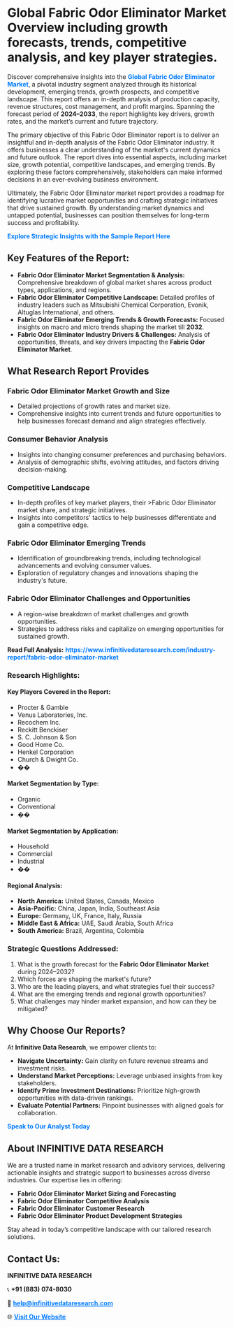 <h1>Global Fabric Odor Eliminator Market Overview including growth forecasts, trends, competitive analysis, and key player strategies.</h1>
<p>
Discover comprehensive insights into the 
<a href="https://www.infinitivedataresearch.com/industry-report/fabric-odor-eliminator-market" rel="dofollow" style="color: #007BFF; text-decoration: none;"><strong>Global Fabric Odor Eliminator Market</strong></a>, a pivotal industry segment analyzed through its historical development, emerging trends, growth prospects, and competitive landscape. This report offers an in-depth analysis of production capacity, revenue structures, cost management, and profit margins. Spanning the forecast period of <strong>2024–2033</strong>, the report highlights key drivers, growth rates, and the market’s current and future trajectory.
</p>
<p>
The primary objective of this Fabric Odor Eliminator report is to deliver an insightful and in-depth analysis of the Fabric Odor Eliminator industry. It offers businesses a clear understanding of the market's current dynamics and future outlook. The report dives into essential aspects, including market size, growth potential, competitive landscapes, and emerging trends. By exploring these factors comprehensively, stakeholders can make informed decisions in an ever-evolving business environment.
</p>
<p>
Ultimately, the Fabric Odor Eliminator market report provides a roadmap for identifying lucrative market opportunities and crafting strategic initiatives that drive sustained growth. By understanding market dynamics and untapped potential, businesses can position themselves for long-term success and profitability.
</p>
<p>
<a href="https://www.infinitivedataresearch.com/request-sample/reportId=109261" style="color: #007BFF; text-decoration: none;"><strong>Explore Strategic Insights with the Sample Report Here</strong></a>
</p>

<h2>Key Features of the Report:</h2>
<ul>
<li><strong>Fabric Odor Eliminator Market Segmentation & Analysis:</strong> Comprehensive breakdown of global market shares across product types, applications, and regions.</li>
<li><strong>Fabric Odor Eliminator Competitive Landscape:</strong> Detailed profiles of industry leaders such as Mitsubishi Chemical Corporation, Evonik, Altuglas International, and others.</li>
<li><strong>Fabric Odor Eliminator Emerging Trends & Growth Forecasts:</strong> Focused insights on macro and micro trends shaping the market till <strong>2032</strong>.</li>
<li><strong>Fabric Odor Eliminator Industry Drivers & Challenges:</strong> Analysis of opportunities, threats, and key drivers impacting the <strong>Fabric Odor Eliminator Market</strong>.</li>
</ul>

<h2>What Research Report Provides</h2>
<h3>Fabric Odor Eliminator Market Growth and Size</h3>
<ul>
<li>Detailed projections of growth rates and market size.</li>
<li>Comprehensive insights into current trends and future opportunities to help businesses forecast demand and align strategies effectively.</li>
</ul>

<h3>Consumer Behavior Analysis</h3>
<ul>
<li>Insights into changing consumer preferences and purchasing behaviors.</li>
<li>Analysis of demographic shifts, evolving attitudes, and factors driving decision-making.</li>
</ul>

<h3>Competitive Landscape</h3>
<ul>
<li>In-depth profiles of key market players, their >Fabric Odor Eliminator market share, and strategic initiatives.</li>
<li>Insights into competitors' tactics to help businesses differentiate and gain a competitive edge.</li>
</ul>

<h3>Fabric Odor Eliminator Emerging Trends</h3>
<ul>
<li>Identification of groundbreaking trends, including technological advancements and evolving consumer values.</li>
<li>Exploration of regulatory changes and innovations shaping the industry's future.</li>
</ul>

<h3>Fabric Odor Eliminator Challenges and Opportunities</h3>
<ul>
<li>A region-wise breakdown of market challenges and growth opportunities.</li>
<li>Strategies to address risks and capitalize on emerging opportunities for sustained growth.</li>
</ul>
<p><strong>Read Full Analysis:</strong> <a href="https://www.infinitivedataresearch.com/industry-report/fabric-odor-eliminator-market" rel="dofollow" style="color: #007BFF; text-decoration: none;"><strong>https://www.infinitivedataresearch.com/industry-report/fabric-odor-eliminator-market</strong></a></p>
<h3>Research Highlights:</h3>
<h4>Key Players Covered in the Report:</h4>
<ul><li>Procter &amp; Gamble</li><li>Venus Laboratories, Inc.</li><li>Recochem Inc.</li><li>Reckitt Benckiser</li><li>S. C. Johnson &amp; Son</li><li>Good Home Co.</li><li>Henkel Corporation</li><li>Church &amp; Dwight Co.</li><li>��</li></ul>
<h4>Market Segmentation by Type:</h4>
<ul><li>Organic</li><li>Conventional</li><li>��</li></ul>
<h4>Market Segmentation by Application:</h4>
<ul><li>Household</li><li>Commercial</li><li>Industrial</li><li>��</li></ul>

<h4>Regional Analysis:</h4>
<ul>
<li><strong>North America:</strong> United States, Canada, Mexico</li>
<li><strong>Asia-Pacific:</strong> China, Japan, India, Southeast Asia</li>
<li><strong>Europe:</strong> Germany, UK, France, Italy, Russia</li>
<li><strong>Middle East & Africa:</strong> UAE, Saudi Arabia, South Africa</li>
<li><strong>South America:</strong> Brazil, Argentina, Colombia</li>
</ul>

<h3>Strategic Questions Addressed:</h3>
<ol>
<li>What is the growth forecast for the <strong>Fabric Odor Eliminator Market</strong> during 2024–2032?</li>
<li>Which forces are shaping the market's future?</li>
<li>Who are the leading players, and what strategies fuel their success?</li>
<li>What are the emerging trends and regional growth opportunities?</li>
<li>What challenges may hinder market expansion, and how can they be mitigated?</li>
</ol>

<h2>Why Choose Our Reports?</h2>
<p>At <strong>Infinitive Data Research</strong>, we empower clients to:</p>
<ul>
<li><strong>Navigate Uncertainty:</strong> Gain clarity on future revenue streams and investment risks.</li>
<li><strong>Understand Market Perceptions:</strong> Leverage unbiased insights from key stakeholders.</li>
<li><strong>Identify Prime Investment Destinations:</strong> Prioritize high-growth opportunities with data-driven rankings.</li>
<li><strong>Evaluate Potential Partners:</strong> Pinpoint businesses with aligned goals for collaboration.</li>
</ul>
<p><a href="https://www.infinitivedataresearch.com/industry-report/fabric-odor-eliminator-market" rel="dofollow" style="color: #007BFF; text-decoration: none;"><strong>Speak to Our Analyst Today</strong></a></p>

<h2>About INFINITIVE DATA RESEARCH</h2>
<p>We are a trusted name in market research and advisory services, delivering actionable insights and strategic support to businesses across diverse industries. Our expertise lies in offering:</p>
<ul>
<li><strong>Fabric Odor Eliminator Market Sizing and Forecasting</strong></li>
<li><strong>Fabric Odor Eliminator Competitive Analysis</strong></li>
<li><strong>Fabric Odor Eliminator Customer Research</strong></li>
<li><strong>Fabric Odor Eliminator Product Development Strategies</strong></li>
</ul>
<p>Stay ahead in today’s competitive landscape with our tailored research solutions.</p>

<h2>Contact Us:</h2>
<p><strong>INFINITIVE DATA RESEARCH</strong></p>
<p>📞 <strong>+91 (883) 074-8030</strong></p>
<p>📧 <strong><a href="mailto:help@infinitivedataresearch.com" style="color: #007BFF;">help@infinitivedataresearch.com</a></strong></p>
<p>🌐 <strong><a href="https://www.infinitivedataresearch.com" rel="dofollow" style="color: #007BFF;">Visit Our Website</a></strong></p>